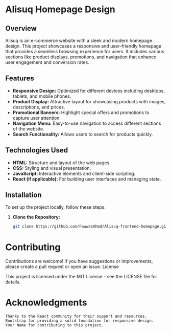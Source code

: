# Alisuq Homepage Design

## Overview

Alisuq is an e-commerce website with a sleek and modern homepage design. This project showcases a responsive and user-friendly homepage that provides a seamless browsing experience for users. It includes various sections like product displays, promotions, and navigation that enhance user engagement and conversion rates.

## Features

- **Responsive Design:** Optimized for different devices including desktops, tablets, and mobile phones.
- **Product Display:** Attractive layout for showcasing products with images, descriptions, and prices.
- **Promotional Banners:** Highlight special offers and promotions to capture user attention.
- **Navigation Menu:** Easy-to-use navigation to access different sections of the website.
- **Search Functionality:** Allows users to search for products quickly.

## Technologies Used

- **HTML:** Structure and layout of the web pages.
- **CSS:** Styling and visual presentation.
- **JavaScript:** Interactive elements and client-side scripting.
- **React (if applicable):** For building user interfaces and managing state.

## Installation

To set up the project locally, follow these steps:

1. **Clone the Repository:**
   ```bash
   git clone https://github.com/FawwazAhmd/Alisuq-frontend-homepage.git
# Contributing

Contributions are welcome! If you have suggestions or improvements, please create a pull request or open an issue.
License

This project is licensed under the MIT License - see the LICENSE file for details.

# Acknowledgments

    Thanks to the React community for their support and resources.
    Bootstrap for providing a solid foundation for responsive design.
    Your Name for contributing to this project.
